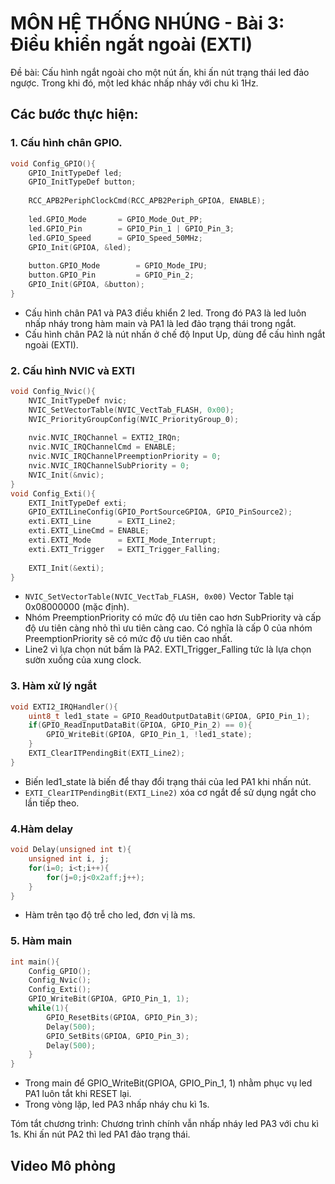# MÔN HỆ THỐNG NHÚNG - Bài 3: Điều khiển ngắt ngoài (EXTI)
Đề bài: Cấu hình ngắt ngoài cho một nút ấn, khi ấn nút trạng thái led đảo ngược. Trong khi đó, một led khác nhấp nháy với chu kì 1Hz.

## Các bước thực hiện:
### 1. Cấu hình chân GPIO.
```c
void Config_GPIO(){
	GPIO_InitTypeDef led;
	GPIO_InitTypeDef button;
	
	RCC_APB2PeriphClockCmd(RCC_APB2Periph_GPIOA, ENABLE);
	
	led.GPIO_Mode		= GPIO_Mode_Out_PP;
	led.GPIO_Pin		= GPIO_Pin_1 | GPIO_Pin_3;
	led.GPIO_Speed		= GPIO_Speed_50MHz;
	GPIO_Init(GPIOA, &led);
	
	button.GPIO_Mode 		= GPIO_Mode_IPU;
	button.GPIO_Pin			= GPIO_Pin_2;
	GPIO_Init(GPIOA, &button);
}
```

- Cấu hình chân PA1 và PA3 điều khiển 2 led. Trong đó PA3 là led luôn nhấp nháy trong hàm main và PA1 là led đảo trạng thái trong ngắt.
- Cấu hình chân PA2 là nút nhấn ở chế độ Input Up, dùng để cấu hình ngắt ngoài (EXTI).

### 2. Cấu hình NVIC và EXTI 
```c
void Config_Nvic(){
	NVIC_InitTypeDef nvic;
	NVIC_SetVectorTable(NVIC_VectTab_FLASH, 0x00);
	NVIC_PriorityGroupConfig(NVIC_PriorityGroup_0);
	
	nvic.NVIC_IRQChannel = EXTI2_IRQn;
	nvic.NVIC_IRQChannelCmd = ENABLE;
	nvic.NVIC_IRQChannelPreemptionPriority = 0;
	nvic.NVIC_IRQChannelSubPriority = 0;
	NVIC_Init(&nvic);
}
void Config_Exti(){
	EXTI_InitTypeDef exti;
	GPIO_EXTILineConfig(GPIO_PortSourceGPIOA, GPIO_PinSource2);
	exti.EXTI_Line		= EXTI_Line2;
	exti.EXTI_LineCmd = ENABLE;
	exti.EXTI_Mode		= EXTI_Mode_Interrupt;
	exti.EXTI_Trigger	= EXTI_Trigger_Falling;
	
	EXTI_Init(&exti);
}
``` 
- ` NVIC_SetVectorTable(NVIC_VectTab_FLASH, 0x00) ` Vector Table tại 0x08000000 (mặc định).
- Nhóm PreemptionPriority có mức độ ưu tiên cao hơn SubPriority và cấp độ ưu tiên càng nhỏ thì ưu tiên càng cao. Có nghĩa là cấp 0 của nhóm PreemptionPriority sẽ có mức độ ưu tiên cao nhất.
- Line2 vì lựa chọn nút bấm là PA2. EXTI_Trigger_Falling tức là lựa chọn sườn xuống của xung clock.
### 3. Hàm xử lý ngắt 
```c
void EXTI2_IRQHandler(){
	uint8_t led1_state = GPIO_ReadOutputDataBit(GPIOA, GPIO_Pin_1);
	if(GPIO_ReadInputDataBit(GPIOA, GPIO_Pin_2) == 0){
		GPIO_WriteBit(GPIOA, GPIO_Pin_1, !led1_state);
	}
	EXTI_ClearITPendingBit(EXTI_Line2);
}
``` 
- Biến led1_state là biến để thay đổi trạng thái của led PA1 khi nhấn nút.
- ` EXTI_ClearITPendingBit(EXTI_Line2) ` xóa cơ ngắt để sử dụng ngắt cho lần tiếp theo.
### 4.Hàm delay
```c
void Delay(unsigned int t){
	unsigned int i, j;
	for(i=0; i<t;i++){
		for(j=0;j<0x2aff;j++);
	}
} 
```
- Hàm trên tạo độ trễ cho led, đơn vị là ms.
### 5. Hàm main
```c
int main(){
	Config_GPIO();
	Config_Nvic();
	Config_Exti();
	GPIO_WriteBit(GPIOA, GPIO_Pin_1, 1);
	while(1){
		GPIO_ResetBits(GPIOA, GPIO_Pin_3);
		Delay(500);
		GPIO_SetBits(GPIOA, GPIO_Pin_3);
		Delay(500);
	}
}
```
- Trong main để GPIO_WriteBit(GPIOA, GPIO_Pin_1, 1) nhằm phục vụ led PA1 luôn tắt khi RESET lại.
- Trong vòng lặp, led PA3 nhấp nháy chu kì 1s.

Tóm tắt chương trình: Chương trình chính vẫn nhấp nháy led PA3 với chu kì 1s. Khi ấn nút PA2 thì led PA1 đảo trạng thái.

## Video Mô phỏng
>